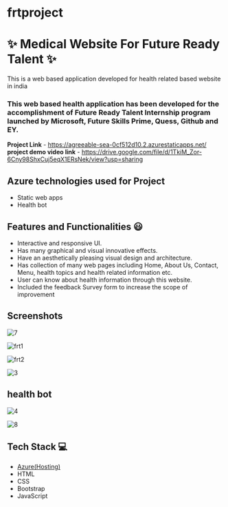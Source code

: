 # frtproject
# ✨  Medical Website For Future Ready Talent ✨

This is a web based application developed for health related based website in india

### This web based health application has been developed for the accomplishment of Future Ready Talent Internship program launched by Microsoft, Future Skills Prime, Quess, Github and EY.


**Project Link** - https://agreeable-sea-0cf512d10.2.azurestaticapps.net/
**project demo video link** - https://drive.google.com/file/d/1TkiM_Zor-6Cny98ShxCuj5eqX1ERsNek/view?usp=sharing

## Azure technologies used for Project

- Static web apps
- Health bot

## Features and Functionalities 😃

- Interactive and responsive UI.
- Has many graphical and visual innovative effects.
- Have an aesthetically pleasing visual design and architecture.
- Has collection of many web pages including Home, About Us, Contact, Menu, health topics and health related information etc.
- User can know about health information through this website.
- Included the feedback Survey form to increase the scope of improvement 

## Screenshots

![7](https://user-images.githubusercontent.com/117971266/209640123-caff900e-5b5b-4fc6-a536-c0bf7b37327f.PNG)



   ![frt1](https://user-images.githubusercontent.com/117971266/209575942-ceaf5d26-79d0-4e55-af01-f9f1a5ac8859.PNG)

![frt2](https://user-images.githubusercontent.com/117971266/209575948-7a89f037-e94c-4a5c-9505-4789603e2910.PNG)


![3](https://user-images.githubusercontent.com/117971266/209575958-ee19f8ef-1f20-4fce-ab0f-e1409acc5027.PNG)




## health bot
![4](https://user-images.githubusercontent.com/117971266/209575982-1e7ffc1a-6173-4477-97d0-1800ef580a7d.PNG)

![8](https://user-images.githubusercontent.com/117971266/209640100-cad7e895-072e-45a3-bbda-4e058a29b5e0.PNG)



## Tech Stack 💻

- [Azure(Hosting)](https://azure.microsoft.com/en-in/features/azure-portal/)
- HTML
- CSS
- Bootstrap
- JavaScript
